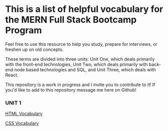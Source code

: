 # This is a list of helpful vocabulary for the MERN Full Stack Bootcamp Program

Feel free to use this resource to help you study, prepare for interviews, or freshen up on old concepts. 

These terms are divided into three units: Unit One, which deals primarily with the front-end technologies, Unit Two, which deals primarily with back-end node based technologies and SQL, and Unit Three, which deals with React. 

This repository is a work in progress and I invite you to contribute to it! If you'd like to add to this repository message me here on Github!


### UNIT 1

[HTML Vocabulary](./unit_one/html.md)

[CSS Vocabulary](./unit_one/css.md)